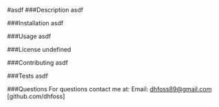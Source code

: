 #asdf
  ###Description
  asdf

  ###Installation
  asdf

  ###Usage
  asdf

  ###License
  undefined

  ###Contributing
  asdf

  ###Tests
  asdf

  ###Questions
  For questions contact me at:
  Email: dhfoss89@gmail.com
  [github.com/dhfoss]

